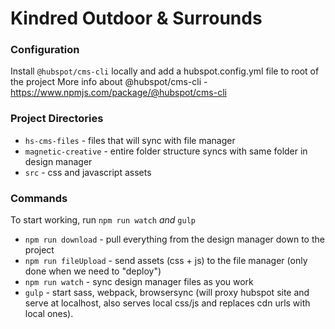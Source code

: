 # Kindred Outdoor & Surrounds

### Configuration

Install `@hubspot/cms-cli` locally and add a hubspot.config.yml file to root of the project
More info about @hubspot/cms-cli - https://www.npmjs.com/package/@hubspot/cms-cli

### Project Directories

* `hs-cms-files` - files that will sync with file manager
* `magnetic-creative` - entire folder structure syncs with same folder in design manager
* `src` - css and javascript assets

### Commands

To start working, run `npm run watch` _and_ `gulp`

* `npm run download` - pull everything from the design manager down to the project
* `npm run fileUpload` - send assets (css + js) to the file manager (only done when we need to "deploy")
* `npm run watch` - sync design manager files as you work
* `gulp` - start sass, webpack, browsersync (will proxy hubspot site and serve at localhost, also serves local css/js and replaces cdn urls with local ones).